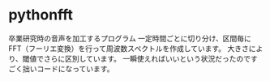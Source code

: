 # pythonfft
卒業研究時の音声を加工するプログラム
一定時間ごとに切り分け、区間毎にFFT（フーリエ変換）を行って周波数スペクトルを作成しています。
大きさにより、閾値でさらに区別しています。
一瞬使えればいいという状況だったのですごく拙いコードになっています。

